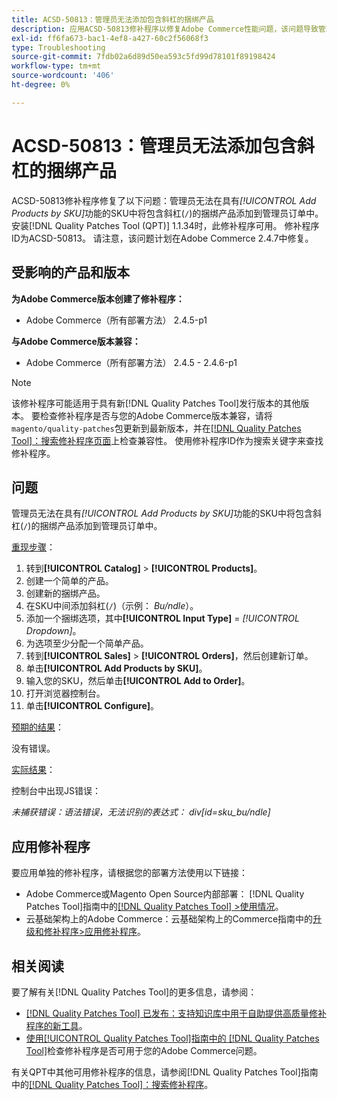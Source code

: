 ```yaml
---
title: ACSD-50813：管理员无法添加包含斜杠的捆绑产品
description: 应用ACSD-50813修补程序以修复Adobe Commerce性能问题，该问题导致管理员无法通过*Add Products by SKU*功能在SKU中添加包含斜杠('/')的捆绑产品，进而导致管理员订单无法处理。
exl-id: ff6fa673-bac1-4ef8-a427-60c2f56068f3
type: Troubleshooting
source-git-commit: 7fdb02a6d89d50ea593c5fd99d78101f89198424
workflow-type: tm+mt
source-wordcount: '406'
ht-degree: 0%

---
```


# ACSD-50813：管理员无法添加包含斜杠的捆绑产品

ACSD-50813修补程序修复了以下问题：管理员无法在具有&#x200B;*[!UICONTROL Add Products by SKU]*&#x200B;功能的SKU中将包含斜杠(`/`)的捆绑产品添加到管理员订单中。 安装[!DNL Quality Patches Tool (QPT)] 1.1.34时，此修补程序可用。 修补程序ID为ACSD-50813。 请注意，该问题计划在Adobe Commerce 2.4.7中修复。

## 受影响的产品和版本

**为Adobe Commerce版本创建了修补程序：**

* Adobe Commerce（所有部署方法） 2.4.5-p1

**与Adobe Commerce版本兼容：**

* Adobe Commerce（所有部署方法） 2.4.5 - 2.4.6-p1

>[!NOTE]
>
>该修补程序可能适用于具有新[!DNL Quality Patches Tool]发行版本的其他版本。 要检查修补程序是否与您的Adobe Commerce版本兼容，请将`magento/quality-patches`包更新到最新版本，并在[[!DNL Quality Patches Tool]：搜索修补程序页面](https://experienceleague.adobe.com/tools/commerce-quality-patches/index.html)上检查兼容性。 使用修补程序ID作为搜索关键字来查找修补程序。

## 问题

管理员无法在具有&#x200B;*[!UICONTROL Add Products by SKU]*&#x200B;功能的SKU中将包含斜杠(`/`)的捆绑产品添加到管理员订单中。

<u>重现步骤</u>：

1. 转到&#x200B;**[!UICONTROL Catalog]** > **[!UICONTROL Products]**。
1. 创建一个简单的产品。
1. 创建新的捆绑产品。
1. 在SKU中间添加斜杠(`/`)（示例： *Bu/ndle*）。
1. 添加一个捆绑选项，其中&#x200B;**[!UICONTROL Input Type]** = *[!UICONTROL Dropdown]*。
1. 为选项至少分配一个简单产品。
1. 转到&#x200B;**[!UICONTROL Sales]** > **[!UICONTROL Orders]**，然后创建新订单。
1. 单击&#x200B;**[!UICONTROL Add Products by SKU]**。
1. 输入您的SKU，然后单击&#x200B;**[!UICONTROL Add to Order]**。
1. 打开浏览器控制台。
1. 单击&#x200B;**[!UICONTROL Configure]**。

<u>预期的结果</u>：

没有错误。

<u>实际结果</u>：

控制台中出现JS错误：

*未捕获错误：语法错误，无法识别的表达式： div[id=sku_bu/ndle]*

## 应用修补程序

要应用单独的修补程序，请根据您的部署方法使用以下链接：

* Adobe Commerce或Magento Open Source内部部署： [!DNL Quality Patches Tool]指南中的[[!DNL Quality Patches Tool] >使用情况](/help/tools/quality-patches-tool/usage.md)。
* 云基础架构上的Adobe Commerce：云基础架构上的Commerce指南中的[升级和修补程序>应用修补程序](https://experienceleague.adobe.com/docs/commerce-cloud-service/user-guide/develop/upgrade/apply-patches.html)。

## 相关阅读

要了解有关[!DNL Quality Patches Tool]的更多信息，请参阅：

* [[!DNL Quality Patches Tool] 已发布：支持知识库中用于自助提供高质量修补程序的新工具](https://experienceleague.adobe.com/en/docs/commerce-operations/tools/quality-patches-tool/quality-patches-tool-to-self-serve-quality-patches)。
* [使用[!UICONTROL Quality Patches Tool]指南中的 [!DNL Quality Patches Tool]](/help/tools/quality-patches-tool/patches-available-in-qpt/check-patch-for-magento-issue-with-magento-quality-patches.md)检查修补程序是否可用于您的Adobe Commerce问题。


有关QPT中其他可用修补程序的信息，请参阅[!DNL Quality Patches Tool]指南中的[[!DNL Quality Patches Tool]：搜索修补程序](https://experienceleague.adobe.com/tools/commerce-quality-patches/index.html)。
